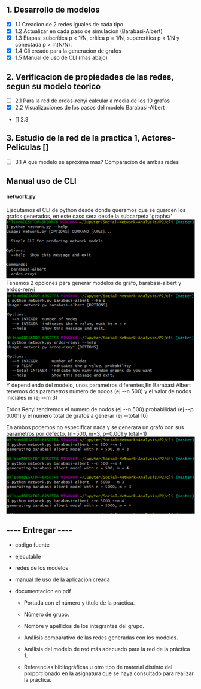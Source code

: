 ## 1. Desarrollo de modelos
- [x] 1.1 Creacion de 2 redes iguales de cada tipo
- [x] 1.2 Actualizar en cada paso de simulacion (Barabasi-Albert)
- [x] 1.3 Etapas: subcrítica p < 1/N, crítica p = 1/N, supercrítica p < 1/N y conectada p > ln(N/N).
- [x] 1.4 Cli creado para la generacion de grafos
- [x] 1.5 Manual de uso de CLI (mas abajo)
## 2. Verificacion de propiedades de las redes, segun su modelo teorico
- [ ] 2.1 Para la red de erdos-renyi calcular a media de los 10 grafos
- [x] 2.2 Visualizaciones de los pasos del modelo Barabasi-Albert
- [] 2.3
## 3. Estudio de la red de la practica 1, Actores-Peliculas []
- [ ] 3.1 A que modelo se aproxima mas? Comparacion de ambas redes


## Manual uso de CLI
#### network.py
Ejecutamos el CLI de python desde donde queramos que se guarden los grafos generados, en este caso sera desde la subcarpeta 'graphs/'
![Network Help](img/networkHelp.PNG)
Tenemos 2 opciones para generar modelos de grafo, barabasi-albert y erdos-renyi
![](img/networkUsage.PNG)
Y dependiendo del modelo, unos parametros diferentes,En Barabasi Albert tenemos dos parametros numero de nodos (ej --n 500) y el valor de nodos iniciales m (ej --m 3)

Erdos Renyi tendremos el numero de nodos (ej --n 500) probabilidad (ej --p 0.001) y el numero total de grafos a generar (ej --total 10)

En ambos podemos no especificar nada y se generara un grafo con sus parametros por defecto, (n=500, m=3, p=0.001 y total=1)
![](img/generacionRedes.PNG)

## ---- Entregar ----


- codigo fuente

- ejecutable

- redes de los modelos

- manual de uso de la aplicacion creada

- documentacion en pdf

    - Portada con el número y título de la práctica.

    - Número de grupo.
    
    - Nombre y apellidos de los integrantes del grupo.
    
    - Análisis comparativo de las redes generadas con los modelos.
    
    - Análisis del modelo de red más adecuado para la red de la práctica 1.
    
    - Referencias bibliográficas u otro tipo de material distinto del proporcionado en la asignatura que se haya consultado para realizar la práctica.
